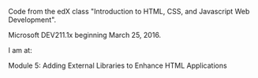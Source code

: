 Code from the edX class "Introduction to HTML, CSS, and Javascript Web Development".

Microsoft DEV211.1x beginning March 25, 2016.

I am at:

Module 5: Adding External Libraries to Enhance HTML Applications 
